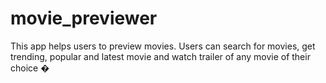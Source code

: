 # movie_previewer

This app helps users to preview movies. Users can search for movies, get trending, popular and latest movie and watch trailer of any movie of their choice
�

